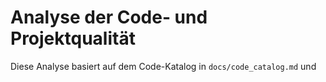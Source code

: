 # Analyse der Code- und Projektqualität

Diese Analyse basiert auf dem Code-Katalog in `docs/code_catalog.md` und